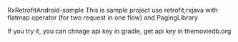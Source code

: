 RxRetrofitAndroid-sample
This is sample project use retrofit,rxjava with flatmap operator (for two request in one flow) and PagingLibrary

If you try it, you can chnage api key in gradle, get api key in themoviedb.org



